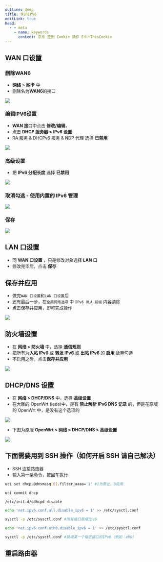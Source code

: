 ```yaml
---
outline: deep
title: 关闭IPV6
editLink: true
head:
  - - meta
    - name: keywords
      content: 京东 签到 Cookie 插件 EditThisCookie
---
```

## WAN 口设置
### 删除WAN6
- **网络** > **网卡** 中
- 删除名为**WAN6**的接口

![](https://cdn.jsdelivr.net/gh/vanhiupun/pic@master/v6-1.nuexini)
### 编辑IPV6设置
- **WAN 接口**中点击 **修改/编辑**，
- 点击 **DHCP 服务器 > IPv6 设置**
- RA 服务 & DHCPv6 服务 & NDP 代理 选择 **已禁用**

![](https://cdn.jsdelivr.net/gh/vanhiupun/pic@master/v6-2.nuexini)

### **高级设置**
- 把 **IPv6 分配长度** 选择 **已禁用**

![](https://cdn.jsdelivr.net/gh/vanhiupun/pic@master/v6-3.nuexini)

### 取消勾选 - **使用内置的 IPv6 管理** 
![](https://cdn.jsdelivr.net/gh/vanhiupun/pic@master/v6-4.nuexini)
### **保存**
![](https://cdn.jsdelivr.net/gh/vanhiupun/pic@master/v6-5.nuexini)

## LAN 口设置

- 同 **WAN 口设置** ，只是修改对象选择 **LAN 口**
- 修改完毕后，点击 **保存**

## 保存并应用

- 做完`WAN 口设置`和`LAN 口设置`后
- 还有最后一步，在`全局网络选项` 中 `IPv6 ULA 前缀` 内容清除
- 点击保存并应用，即可完成操作

![](https://cdn.jsdelivr.net/gh/vanhiupun/pic@master/v6-7.nuexini)

## 防火墙设置

- 在 **网络 > 防火墙** 中，选择 **通信规则**
- 把所有为**入站 IPv6** 或 **转发 IPv6** 或 **出站 IPv6** 的 **启用** 放弃勾选
- 不启用之后，点击**保存并应用**

![](https://cdn.jsdelivr.net/gh/vanhiupun/pic@master/v6-9.nuexini)


## DHCP/DNS 设置

- 在 **网络 > DHCP/DNS** 中，选择 **高级设置**
- 在大雕的 OpenWrt (lede)中，是有 **禁止解析 IPv6 DNS 记录** 的，但是在原版的 OpenWrt 中，是没有这个选项的
  
![](https://cdn.jsdelivr.net/gh/vanhiupun/pic@master/v6-11.webp)
- 下图为原版 **OpenWrt > 网络 > DHCP/DNS > 高级设置**
  
![](https://cdn.jsdelivr.net/gh/vanhiupun/pic@master/v6-12.nuexini)

## 下面需要用到 SSH 操作（如何开启 SSH 请自己解决）

- SSH 连接路由器
- 输入第一条命令，按回车执行

```sh
uci set dhcp.@dnsmasq[0].filter_aaaa='1' #1为禁止，0启用

uci commit dhcp

/etc/init.d/odhcpd disable

echo 'net.ipv6.conf.all.disable_ipv6 = 1' >> /etc/sysctl.conf

sysctl -p /etc/sysctl.conf #所有接口禁用ipv6

echo 'net.ipv6.conf.eth0.disable_ipv6 = 1' >> /etc/sysctl.conf

sysctl -p /etc/sysctl.conf #禁用某一个指定接口的IPv6（例如：eh0）
```

## 重启路由器
